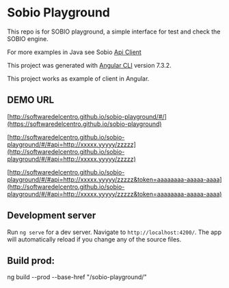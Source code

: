 # Sobio Playground

This repo is for SOBIO playground, a simple interface for test and check the SOBIO engine.

For more examples in Java see Sobio [Api Client](https://github.com/softwaredelcentro/sobio-api-clients) 

This project was generated with [Angular CLI](https://github.com/angular/angular-cli) version 7.3.2.

This project works as example of client in Angular.

## DEMO URL

[http://softwaredelcentro.github.io/sobio-playground/#/](https://softwaredelcentro.github.io/sobio-playground)

[http://softwaredelcentro.github.io/sobio-playground/#/#api=http://xxxxx.yyyyy/zzzzz](http://softwaredelcentro.github.io/sobio-playground/#/#api=http://xxxxx.yyyyy/zzzzz)

[http://softwaredelcentro.github.io/sobio-playground/#/#api=http://xxxxx.yyyyy/zzzzz&token=aaaaaaaa-aaaaa-aaaa](http://softwaredelcentro.github.io/sobio-playground/#/#api=http://xxxxx.yyyyy/zzzzz&token=aaaaaaaa-aaaaa-aaaa)

## Development server

Run `ng serve` for a dev server. Navigate to `http://localhost:4200/`. The app will automatically reload if you change any of the source files.

## Build prod:

ng build --prod --base-href "/sobio-playground/"